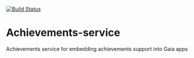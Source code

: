 [![Build Status](https://travis-ci.org/fxos/achievements-service.svg?branch=master)](https://travis-ci.org/fxos/achievements-service)

# Achievements-service
Achievements service for embedding achievements support into Gaia apps
